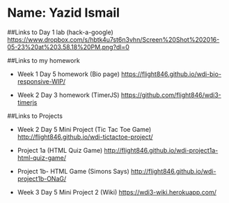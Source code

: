 # Name: Yazid Ismail

##Links to Day 1 lab (hack-a-google)
https://www.dropbox.com/s/hbtk4u7st6n3vhn/Screen%20Shot%202016-05-23%20at%203.58.18%20PM.png?dl=0

##Links to my homework
- Week 1 Day 5 homework (Bio page)
https://flight846.github.io/wdi-bio-responsive-WIP/

- Week 2 Day 3 homework (TimerJS)
https://github.com/flight846/wdi3-timerjs

##Links to Projects

- Week 2 Day 5 Mini Project (Tic Tac Toe Game)
http://flight846.github.io/wdi-tictactoe-project/

- Project 1a (HTML Quiz Game)
http://flight846.github.io/wdi-project1a-html-quiz-game/

- Project 1b- HTML Game (Simons Says)
http://flight846.github.io/wdi-project1b-ONaG/

- Week 3 Day 5 Mini Project 2 (Wiki)
https://wdi3-wiki.herokuapp.com/